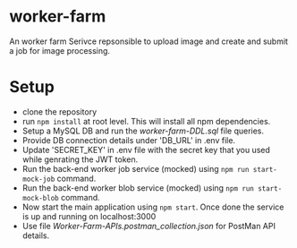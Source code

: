 # worker-farm

An worker farm Serivce repsonsible to upload image and create and submit a job for image processing.

# Setup

- clone the repository
- run `npm install` at root level. This will install all npm dependencies.
- Setup a MySQL DB and run the _worker-farm-DDL.sql_ file queries.
- Provide DB connection details under 'DB_URL' in .env file.
- Update 'SECRET_KEY' in .env file with the secret key that you used while genrating the JWT token.
- Run the back-end worker job service (mocked) using `npm run start-mock-job` command.
- Run the back-end worker blob service (mocked) using `npm run start-mock-blob` command.
- Now start the main application using `npm start`. Once done the service is up and running on localhost:3000
- Use file _Worker-Farm-APIs.postman_collection.json_ for PostMan API details.
